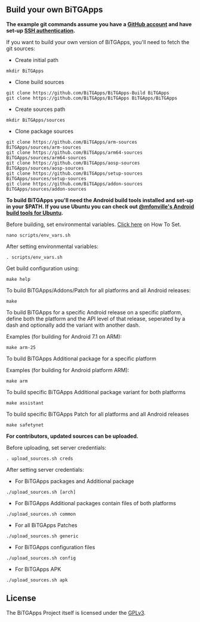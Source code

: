 ## Build your own BiTGApps

**The example git commands assume you have a [GitHub account](https://github.com/join) and have set-up [SSH authentication](https://help.github.com/articles/set-up-git/#connecting-over-ssh).**

If you want to build your own version of BiTGApps, you'll need to fetch the git sources:

* Create initial path

```shellscript
mkdir BiTGApps
```

* Clone build sources

```shellscript
git clone https://github.com/BiTGApps/BiTGApps-Build BiTGApps
git clone https://github.com/BiTGApps/BiTGApps BiTGApps/BiTGApps
```

* Create sources path

```shellscript
mkdir BiTGApps/sources
```

* Clone package sources

```shellscript
git clone https://github.com/BiTGApps/arm-sources BiTGApps/sources/arm-sources
git clone https://github.com/BiTGApps/arm64-sources BiTGApps/sources/arm64-sources
git clone https://github.com/BiTGApps/aosp-sources BiTGApps/sources/aosp-sources
git clone https://github.com/BiTGApps/setup-sources BiTGApps/sources/setup-sources
git clone https://github.com/BiTGApps/addon-sources BiTGApps/sources/addon-sources
```

**To build BiTGApps you'll need the Android build tools installed and set-up in your $PATH. If you use Ubuntu you can check out [@mfonville's Android build tools for Ubuntu](http://mfonville.github.io/android-build-tools/).**

Before building, set environmental variables. [Click here](https://github.com/BiTGApps/BiTGApps/wiki/Build-BiTGApps-Package) on How To Set.

```shellscript
nano scripts/env_vars.sh
```

After setting environmental variables:

```shellscript
. scripts/env_vars.sh
```

Get build configuration using:

```shellscript
make help
```

To build BiTGApps/Addons/Patch for all platforms and all Android releases:

```shellscript
make
```

To build BiTGApps for a specific Android release on a specific platform, define both the platform and the API
level of that release, seperated by a dash and optionally add the variant with another dash.

Examples (for building for Android 7.1 on ARM):

```shellscript
make arm-25
```

To build BiTGApps Additional package for a specific platform

Examples (for building for Android platform ARM):

```shellscript
make arm
```

To build specific BiTGApps Additional package variant for both platforms

```shellscript
make assistant
```

To build specific BiTGApps Patch for all platforms and all Android releases

```shellscript
make safetynet
```

**For contributors, updated sources can be uploaded.**

Before uploading, set server credentials:

```shellscript
. upload_sources.sh creds
```

After setting server credentials:

* For BiTGApps packages and Additional package

```shellscript
./upload_sources.sh [arch]
```

* For BiTGApps Additional packages contain files of both platforms

```shellscript
./upload_sources.sh common
```

* For all BiTGApps Patches

```shellscript
./upload_sources.sh generic
```

* For BiTGApps configuration files

```shellscript
./upload_sources.sh config
```

* For BiTGApps APK

```shellscript
./upload_sources.sh apk
```

## License

The BiTGApps Project itself is licensed under the [GPLv3](https://www.gnu.org/licenses/gpl-3.0.txt).
